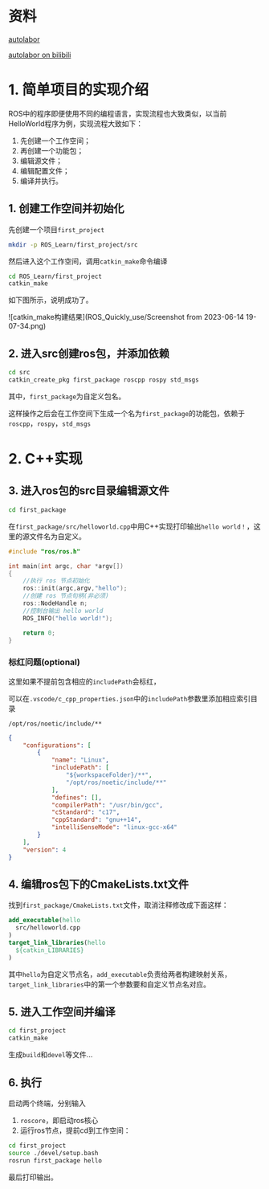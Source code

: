 # 资料

[autolabor](http://www.autolabor.com.cn/book/ROSTutorials/chapter1/12-roskai-fa-gong-ju-an-zhuang/124-an-zhuang-ros.html)

[autolabor on bilibili](https://www.bilibili.com/video/BV1Ci4y1L7ZZ?p=1&vd_source=ff498e5dc05e7bbe6be82c1d9e17f9fa)



# 1. 简单项目的实现介绍

ROS中的程序即便使用不同的编程语言，实现流程也大致类似，以当前HelloWorld程序为例，实现流程大致如下：

1. 先创建一个工作空间；
2. 再创建一个功能包；
3. 编辑源文件；
4. 编辑配置文件；
5. 编译并执行。



## 1. 创建工作空间并初始化

先创建一个项目`first_project`

```bash
mkdir -p ROS_Learn/first_project/src
```

然后进入这个工作空间，调用`catkin_make`命令编译

```bash
cd ROS_Learn/first_project
catkin_make
```

如下图所示，说明成功了。

![catkin_make构建结果](ROS_Quickly_use/Screenshot from 2023-06-14 19-07-34.png)



## 2. 进入src创建ros包，并添加依赖

```bash
cd src
catkin_create_pkg first_package roscpp rospy std_msgs
```

其中，`first_package`为自定义包名。

这样操作之后会在工作空间下生成一个名为`first_package`的功能包，依赖于`roscpp`，`rospy`，`std_msgs`



# 2. C++实现

## 3. 进入ros包的src目录编辑源文件

```bash
cd first_package
```



在`first_package/src/helloworld.cpp`中用C++实现打印输出`hello world！`，这里的源文件名为自定义。

```c++
#include "ros/ros.h"

int main(int argc, char *argv[])
{
    //执行 ros 节点初始化
    ros::init(argc,argv,"hello");
    //创建 ros 节点句柄(非必须)
    ros::NodeHandle n;
    //控制台输出 hello world
    ROS_INFO("hello world!");

    return 0;
}
```



### 标红问题(optional)

这里如果不提前包含相应的`includePath`会标红，

可以在`.vscode/c_cpp_properties.json`中的`includePath`参数里添加相应索引目录

`/opt/ros/noetic/include/**`

```json
{
    "configurations": [
        {
            "name": "Linux",
            "includePath": [
                "${workspaceFolder}/**",
                "/opt/ros/noetic/include/**"
            ],
            "defines": [],
            "compilerPath": "/usr/bin/gcc",
            "cStandard": "c17",
            "cppStandard": "gnu++14",
            "intelliSenseMode": "linux-gcc-x64"
        }
    ],
    "version": 4
}
```





## 4. 编辑ros包下的CmakeLists.txt文件

找到`first_package/CmakeLists.txt`文件，取消注释修改成下面这样：

```cmake
add_executable(hello
  src/helloworld.cpp
)
target_link_libraries(hello
  ${catkin_LIBRARIES}
)
```

其中`hello`为自定义节点名，`add_executable`负责给两者构建映射关系，`target_link_libraries`中的第一个参数要和自定义节点名对应。



## 5. 进入工作空间并编译

```bash
cd first_project
catkin_make
```

生成`build`和`devel`等文件...



## 6. 执行

启动两个终端，分别输入

1. `roscore`，即启动ros核心
2. 运行ros节点，提前cd到工作空间：

```bash
cd first_project
source ./devel/setup.bash
rosrun first_package hello
```

最后打印输出。